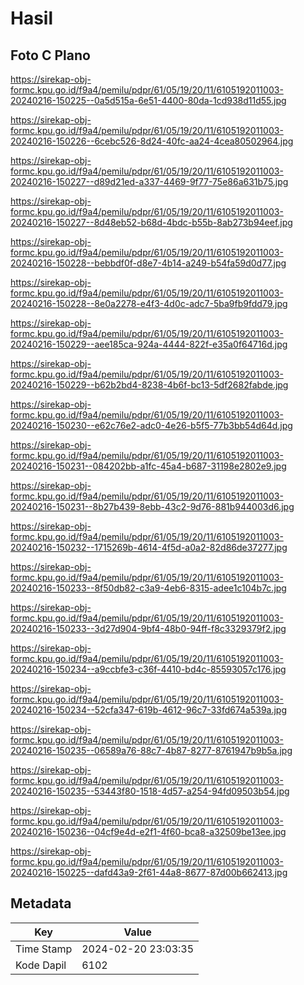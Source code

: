 # Hasil

## Foto C Plano

https://sirekap-obj-formc.kpu.go.id/f9a4/pemilu/pdpr/61/05/19/20/11/6105192011003-20240216-150225--0a5d515a-6e51-4400-80da-1cd938d11d55.jpg

https://sirekap-obj-formc.kpu.go.id/f9a4/pemilu/pdpr/61/05/19/20/11/6105192011003-20240216-150226--6cebc526-8d24-40fc-aa24-4cea80502964.jpg

https://sirekap-obj-formc.kpu.go.id/f9a4/pemilu/pdpr/61/05/19/20/11/6105192011003-20240216-150227--d89d21ed-a337-4469-9f77-75e86a631b75.jpg

https://sirekap-obj-formc.kpu.go.id/f9a4/pemilu/pdpr/61/05/19/20/11/6105192011003-20240216-150227--8d48eb52-b68d-4bdc-b55b-8ab273b94eef.jpg

https://sirekap-obj-formc.kpu.go.id/f9a4/pemilu/pdpr/61/05/19/20/11/6105192011003-20240216-150228--bebbdf0f-d8e7-4b14-a249-b54fa59d0d77.jpg

https://sirekap-obj-formc.kpu.go.id/f9a4/pemilu/pdpr/61/05/19/20/11/6105192011003-20240216-150228--8e0a2278-e4f3-4d0c-adc7-5ba9fb9fdd79.jpg

https://sirekap-obj-formc.kpu.go.id/f9a4/pemilu/pdpr/61/05/19/20/11/6105192011003-20240216-150229--aee185ca-924a-4444-822f-e35a0f64716d.jpg

https://sirekap-obj-formc.kpu.go.id/f9a4/pemilu/pdpr/61/05/19/20/11/6105192011003-20240216-150229--b62b2bd4-8238-4b6f-bc13-5df2682fabde.jpg

https://sirekap-obj-formc.kpu.go.id/f9a4/pemilu/pdpr/61/05/19/20/11/6105192011003-20240216-150230--e62c76e2-adc0-4e26-b5f5-77b3bb54d64d.jpg

https://sirekap-obj-formc.kpu.go.id/f9a4/pemilu/pdpr/61/05/19/20/11/6105192011003-20240216-150231--084202bb-a1fc-45a4-b687-31198e2802e9.jpg

https://sirekap-obj-formc.kpu.go.id/f9a4/pemilu/pdpr/61/05/19/20/11/6105192011003-20240216-150231--8b27b439-8ebb-43c2-9d76-881b944003d6.jpg

https://sirekap-obj-formc.kpu.go.id/f9a4/pemilu/pdpr/61/05/19/20/11/6105192011003-20240216-150232--1715269b-4614-4f5d-a0a2-82d86de37277.jpg

https://sirekap-obj-formc.kpu.go.id/f9a4/pemilu/pdpr/61/05/19/20/11/6105192011003-20240216-150233--8f50db82-c3a9-4eb6-8315-adee1c104b7c.jpg

https://sirekap-obj-formc.kpu.go.id/f9a4/pemilu/pdpr/61/05/19/20/11/6105192011003-20240216-150233--3d27d904-9bf4-48b0-94ff-f8c3329379f2.jpg

https://sirekap-obj-formc.kpu.go.id/f9a4/pemilu/pdpr/61/05/19/20/11/6105192011003-20240216-150234--a9ccbfe3-c36f-4410-bd4c-85593057c176.jpg

https://sirekap-obj-formc.kpu.go.id/f9a4/pemilu/pdpr/61/05/19/20/11/6105192011003-20240216-150234--52cfa347-619b-4612-96c7-33fd674a539a.jpg

https://sirekap-obj-formc.kpu.go.id/f9a4/pemilu/pdpr/61/05/19/20/11/6105192011003-20240216-150235--06589a76-88c7-4b87-8277-8761947b9b5a.jpg

https://sirekap-obj-formc.kpu.go.id/f9a4/pemilu/pdpr/61/05/19/20/11/6105192011003-20240216-150235--53443f80-1518-4d57-a254-94fd09503b54.jpg

https://sirekap-obj-formc.kpu.go.id/f9a4/pemilu/pdpr/61/05/19/20/11/6105192011003-20240216-150236--04cf9e4d-e2f1-4f60-bca8-a32509be13ee.jpg

https://sirekap-obj-formc.kpu.go.id/f9a4/pemilu/pdpr/61/05/19/20/11/6105192011003-20240216-150225--dafd43a9-2f61-44a8-8677-87d00b662413.jpg


## Metadata

| Key        | Value               |
| ---------- | ------------------- |
| Time Stamp | 2024-02-20 23:03:35 |
| Kode Dapil | 6102                |



